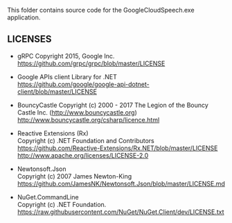 This folder contains source code for the GoogleCloudSpeech.exe application.

## LICENSES

* gRPC 
Copyright 2015, Google Inc.
https://github.com/grpc/grpc/blob/master/LICENSE


* Google APIs client Library for .NET  
https://github.com/google/google-api-dotnet-client/blob/master/LICENSE

* BouncyCastle 
Copyright (c) 2000 - 2017 The Legion of the Bouncy Castle Inc. (http://www.bouncycastle.org)
http://www.bouncycastle.org/csharp/licence.html


* Reactive Extensions (Rx)  
Copyright (c) .NET Foundation and Contributors
https://github.com/Reactive-Extensions/Rx.NET/blob/master/LICENSE
http://www.apache.org/licenses/LICENSE-2.0


* Newtonsoft.Json  
Copyright (c) 2007 James Newton-King
https://github.com/JamesNK/Newtonsoft.Json/blob/master/LICENSE.md

* NuGet.CommandLine  
Copyright (c) .NET Foundation.
https://raw.githubusercontent.com/NuGet/NuGet.Client/dev/LICENSE.txt